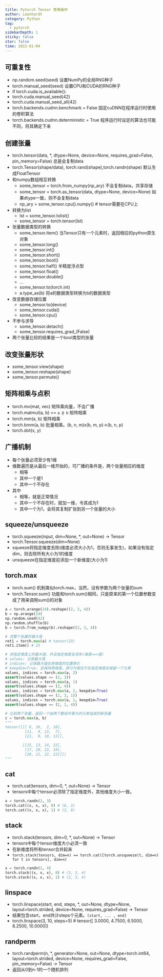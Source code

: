```yaml
---
title: Pytorch Tensor 常用操作
author: Leonhardt
category: Python
tag:
  - pytorch
sidebarDepth: 1
sticky: false
star: false
time: 2022-01-04
---
```


## 可重复性
* np.random.seed(seed) 设置NumPy的全局RNG种子
* torch.manual_seed(seed) 设置CPU和CUDA的RNG种子
* if torch.cuda.is_available():
*   torch.cuda.manual_seed(42)
*   torch.cuda.manual_seed_all(42)
* torch.backends.cudnn.benchmark = False 固定cuDNN在程序运行时使用的卷积算法
* torch.backends.cudnn.deterministic = True  程序运行时设定的算法也可能不同，将其确定下来

## 创建张量
- torch.tensor(data, *, dtype=None, device=None, requires_grad=False, pin_memory=False) 总是会复制data
- torch.Tensor(shape/data), torch.rand(shape),torch.randn(shape) 默认生成FloatTensor
- 和numpy数组相互转换
    - some_tensor = torch.from_numpy(np_ary) 不会复制data，共享存储
    - some_tensor = torch.as_tensor(data, dtype=None, device=None) 如果dtype一致，则不会复制data
    - np_ary = some_tensor.cpu().numpy() # tensor需要在CPU上
- 转换为list
    - lst = some_tensor.tolist()
    - some_tensor = torch.tensor(lst)
- 张量数据类型的转换
	- some_tensor.item() 当Tensor只有一个元素时，返回相应的python原生对象
    - some_tensor.long()
    - some_tensor.int()
    - some_tensor.short()
    - some_tensor.bool()
    - some_tensor.half() 半精度浮点型
    - some_tensor.float()
    - some_tensor.double()
    - ...
    - some_tensor.to(torch.int)
    - a.type_as(b) 将a的数据类型转换为b的数据类型
- 改变数据存储位置
    - some_tensor.to(device)
    - some_tensor.cuda()
    - some_tensor.cpu()
- 不参与求导
    - some_tensor.detach()
    - some_tensor.requires_grad_(False)
- 两个张量比较的结果是一个bool类型的张量

## 改变张量形状
- some_tensor.view(shape)
- some_tensor.reshape(shape)
- some_tensor.permute()

## 矩阵相乘与点积
- torch.mv(mat, vec) 矩阵乘向量，不会广播
- torch.matmul(a, b) == `a @ b` 矩阵相乘
- torch.mm(a, b) 矩阵相乘
- torch.bmm(a, b) 批量相乘。(b, n, m)x(b, m, p)->(b, n, p)
- torch.dot(x, y)

## 广播机制
- 每个张量必须至少有1维
- 维数遍历是从最后一维开始的，可广播的条件是，两个张量相应的维度
	- 相等
	- 其中一个是1
	- 其中一个不存在
- 其中
	- 相等，就是正常情况
	- 其中一个不存在时，就加一维，令其成为1
	- 其中一个为1，会将其复制扩张到另一个张量的大小
 
## squeeze/unsqueeze
- torch.squeeze(input, dim=None, *, out=None) → Tensor
- torch.Tensor.squeeze(dim=None)
- squeeze将指定维度去除(维度必须大小为1，否则无事发生)，如果没有指定dim，则去除所有大小为1的维度
- unsqueeze在指定维度前添加一个新维度(大小为1)

## torch.max
- torch.sum() 机制类似torch.max，当然，没有参数为两个张量的sum
- torch.Tensor.sum() 功能和torch.sum()相同，只是原来的第一个位置参数变成了用来调用sum()的对象

```python
a = torch.arange(24).reshape((2, 3, 4))
b = np.arange(24)
np.random.seed(42)
np.random.shuffle(b)
b = torch.from_numpy(b).reshape((2, 3, 4))

# 求整个张量的最大值
ret1 = torch.max(a) # tensor(23)
ret1.item() # 23

# 求指定维度上的最大值，并且指定维度会消失(维度==>值)
# values: 记录最大值
# indices: 记录最大值在原维度的位置索引
# keepdim=True: 会保持原维度。其行为相当于在指定维度会保留一个元素
values, indices = torch.max(a, 2)
assert(values.shape == (2, 3))
values, indices = torch.max(a, 1)
assert(values.shape == (2, 4))
values, indices = torch.max(a, 2, keepdim=True)
assert(values.shape == (2, 3, 1))
values, indices = torch.max(a, 1, keepdim=True)
assert(values.shape == (2, 1, 4))

# 比较两个张量，返回一个由两个数组中更大的元素组成的新张量
c = torch.max(a, b)
"""
tensor([[[ 8, 16,  2, 18],
         [11,  9, 13,  7],
         [21,  9, 10, 12]],

        [[15, 13, 14, 22],
         [17, 20, 23, 19],
         [20, 21, 22, 23]]])
"""

```

## cat
- torch.cat(tensors, dim=0, *, out=None) -> Tensor
- tensors中每个tensor必须除了指定维度外，其他维度大小一致。

```python
x = torch.randn(2, 3)
torch.cat((x, x, x), 0) # (6, 3)
torch.cat((x, x, x), 1) # (2, 9)
```

## stack
- torch.stack(tensors, dim=0, *, out=None) → Tensor
- tensors中每个tensor维度大小必须一致
- 在新维度将所有tensor合并起来
- `torch.stack(tensors, dim=n) == torch.cat([torch.unsqueeze(t, dim=n) for t in tensors], dim=n)`

```python
x = torch.randn(2, 4)
torch.stack((x, x, x), 0) # (3, 2, 4)
torch.stack((x, x, x), 1) # (2, 3, 4)
```

## linspace
- torch.linspace(start, end, steps, *, out=None, dtype=None, layout=torch.strided, device=None, requires_grad=False) → Tensor
- 结果包含start，end共计steps个元素。`[start, ... , end]`
- torch.linspace(3, 10, steps=5) # tensor([  3.0000,   4.7500,   6.5000,   8.2500,  10.0000])


## randperm
- torch.randperm(n, *, generator=None, out=None, dtype=torch.int64, layout=torch.strided, device=None, requires_grad=False, pin_memory=False) → Tensor
- 返回从0到n-1的一个随机排列
